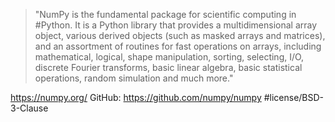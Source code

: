 > "NumPy is the fundamental package for scientific computing in #Python. It is a Python library that provides a multidimensional array object, various derived objects (such as masked arrays and matrices), and an assortment of routines for fast operations on arrays, including mathematical, logical, shape manipulation, sorting, selecting, I/O, discrete Fourier transforms, basic linear algebra, basic statistical operations, random simulation and much more."

https://numpy.org/
GitHub: https://github.com/numpy/numpy #license/BSD-3-Clause 